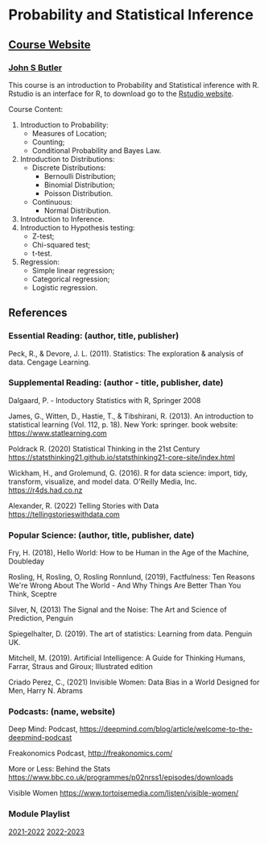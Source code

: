 # Probability and Statistical Inference
## [Course Website](https://sites.google.com/dit.ie/math4001/home)
### [John S Butler](https://johnsbutler.netlify.com/)

This course is an introduction to Probability and Statistical inference with R. Rstudio is an interface for R, to download go to the [Rstudio website](https://www.rstudio.com).


Course Content:
1. Introduction to Probability:
   - Measures of Location;
   - Counting;
   - Conditional Probability and Bayes Law.
2. Introduction to Distributions:
   - Discrete Distributions:
     - Bernoulli Distribution;
     - Binomial Distribution;
     - Poisson Distribution.
   - Continuous:
     - Normal Distribution.
3. Introduction to Inference.
4. Introduction to Hypothesis testing:
   - Z-test;
   - Chi-squared test;
   - t-test.
5. Regression:
   - Simple linear regression;
   - Categorical regression;
   - Logistic regression.

## References
### Essential Reading: (author, title, publisher)

Peck, R., & Devore, J. L. (2011). Statistics: The exploration & analysis of data. Cengage Learning.


### Supplemental Reading: (author - title, publisher, date)

Dalgaard, P.  - Intoductory Statistics with R, Springer 2008

James, G., Witten, D., Hastie, T., & Tibshirani, R. (2013). An introduction to statistical learning (Vol. 112, p. 18). New York: springer. book website: https://www.statlearning.com

Poldrack R. (2020) Statistical Thinking in the 21st Century https://statsthinking21.github.io/statsthinking21-core-site/index.html

Wickham, H., and Grolemund, G. (2016). R for data science: import, tidy, transform, visualize, and model data. O'Reilly Media, Inc. https://r4ds.had.co.nz

Alexander,  R. (2022) Telling Stories with Data  https://tellingstorieswithdata.com


### Popular Science: (author, title, publisher, date)
Fry, H. (2018), Hello World: How to be Human in the Age of the Machine, Doubleday

Rosling, H, Rosling, O, Rosling Ronnlund, (2019), Factfulness: Ten Reasons We're Wrong About The World - And Why Things Are Better Than You Think, Sceptre

Silver, N, (2013) The Signal and the Noise: The Art and Science of Prediction, Penguin

Spiegelhalter, D. (2019). The art of statistics: Learning from data. Penguin UK.

Mitchell, M. (2019). Artificial Intelligence: A Guide for Thinking Humans, Farrar, Straus and Giroux; Illustrated edition 

Criado Perez, C., (2021) Invisible Women: Data Bias in a World Designed for Men, Harry N. Abrams

### Podcasts: (name, website)
Deep Mind: Podcast, https://deepmind.com/blog/article/welcome-to-the-deepmind-podcast 

Freakonomics Podcast, http://freakonomics.com/ 

More or Less: Behind the Stats https://www.bbc.co.uk/programmes/p02nrss1/episodes/downloads 

Visible Women https://www.tortoisemedia.com/listen/visible-women/

### Module Playlist
[2021-2022](https://open.spotify.com/playlist/3MP5KPwjPTBSLQSkHFofwU?si=861703d810ef4b27)
[2022-2023](https://open.spotify.com/playlist/77Vcs0h8WrYgZPYDde55s4?si=53284a7c27d9468b)

